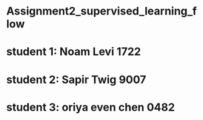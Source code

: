 # Assignment2_supervised_learning_flow
# student 1: Noam Levi 1722
# student 2: Sapir Twig 9007
# student 3: oriya even chen 0482


